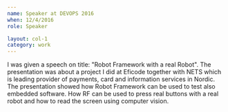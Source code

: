 ```yaml
---
name: Speaker at DEVOPS 2016
when: 12/4/2016
role: Speaker

layout: col-1
category: work
---
```


I was given a speech on title: "Robot Framework with a real Robot". The presentation was about a project I did at Eficode together with NETS which is leading provider of payments, card and information services in Nordic. The presentation showed how Robot Framework can be used to test also embedded software. How RF can be used to press real buttons with a real robot and how to read the screen using computer vision.